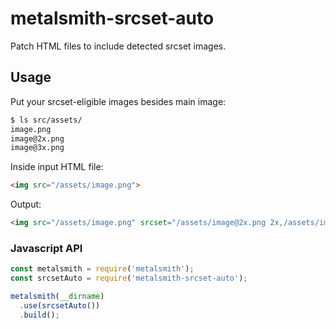# metalsmith-srcset-auto

Patch HTML files to include detected srcset images.

## Usage

Put your srcset-eligible images besides main image:
```sh
$ ls src/assets/
image.png
image@2x.png
image@3x.png
```

Inside input HTML file:
```html
<img src="/assets/image.png">
```

Output:
```html
<img src="/assets/image.png" srcset="/assets/image@2x.png 2x,/assets/image@3x.png 3x">
```

### Javascript API

```javascript
const metalsmith = require('metalsmith');
const srcsetAuto = require('metalsmith-srcset-auto');

metalsmith(__dirname)
  .use(srcsetAuto())
  .build();
```
